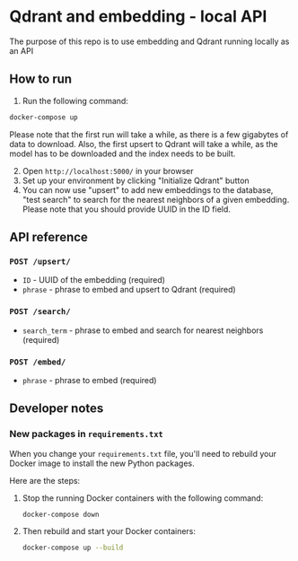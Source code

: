 # Qdrant and embedding - local API

The purpose of this repo is to use embedding and Qdrant running locally as an API

## How to run

1. Run the following command:

```bash
docker-compose up
```

Please note that the first run will take a while, 
as there is a few gigabytes of data to download. Also, the first
upsert to Qdrant will take a while, as the model has to be
downloaded and the index needs to be built.

2. Open `http://localhost:5000/` in your browser
3. Set up your environment by clicking "Initialize Qdrant" button
4. You can now use "upsert" to add new embeddings to the database, "test search" to 
search for the nearest neighbors of a given embedding. Please note that you should provide
UUID in the ID field.

## API reference

### `POST /upsert/`

* `ID` - UUID of the embedding (required)
* `phrase` - phrase to embed and upsert to Qdrant (required)

### `POST /search/`

* `search_term` - phrase to embed and search for nearest neighbors (required)

### `POST /embed/`

* `phrase` - phrase to embed (required)

## Developer notes

### New packages in `requirements.txt`

When you change your `requirements.txt` file, you'll need to rebuild your Docker image to install the new Python packages. 

Here are the steps:

1. Stop the running Docker containers with the following command:

    ```bash
    docker-compose down
    ```

2. Then rebuild and start your Docker containers:

    ```bash
    docker-compose up --build
    ```
